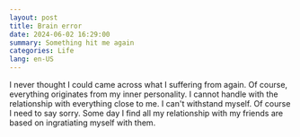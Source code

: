 ```yaml
---
layout: post
title: Brain error
date: 2024-06-02 16:29:00
summary: Something hit me again
categories: Life
lang: en-US
---
```


I never thought I could came across what I suffering from again. Of course, everything originates from my inner personality. I cannot handle with the relationship  with everything close to me. I can't withstand myself. Of course I need to say sorry. Some day I find all my relationship with my friends are based on ingratiating myself with them.